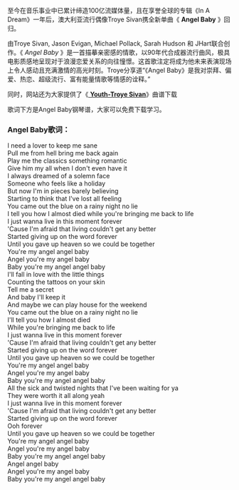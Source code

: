 

至今在音乐事业中已累计缔造100亿流媒体量，且在享誉全球的专辑《In A Dream》一年后，澳大利亚流行偶像Troye Sivan携全新单曲《
**Angel Baby** 》回归。

由Troye Sivan, Jason Evigan, Michael Pollack, Sarah Hudson 和 JHart联合创作。《 _Angel
Baby_
》是一首描摹亲密感的情歌，以90年代合成器流行曲风，极具电影质感地呈现对于浪漫恋爱关系的向往憧憬。这首歌注定将成为他未来表演现场上令人感动且充满激情的高光时刻。Troye分享道“《Angel
Baby》是我对崇拜、偏爱、热恋、超级流行、富有能量情歌等情感的诠释。”

同时，网站还为大家提供了《[ **Youth-Troye Sivan**](Music-6736-Youth-Troye-Sivan.html
"Youth-Troye Sivan")》曲谱下载

歌词下方是Angel Baby钢琴谱，大家可以免费下载学习。

### Angel Baby歌词：

I need a lover to keep me sane  
Pull me from hell bring me back again  
Play me the classics something romantic  
Give him my all when I don't even have it  
I always dreamed of a solemn face  
Someone who feels like a holiday  
But now I'm in pieces barely believing  
Starting to think that I've lost all feeling  
You came out the blue on a rainy night no lie  
I tell you how I almost died while you're bringing me back to life  
I just wanna live in this moment forever  
'Cause I'm afraid that living couldn't get any better  
Started giving up on the word forever  
Until you gave up heaven so we could be together  
You're my angel angel baby  
Angel you're my angel baby  
Baby you're my angel angel baby  
I'll fall in love with the little things  
Counting the tattoos on your skin  
Tell me a secret  
And baby I'll keep it  
And maybe we can play house for the weekend  
You came out the blue on a rainy night no lie  
I'll tell you how I almost died  
While you're bringing me back to life  
I just wanna live in this moment forever  
'Cause I'm afraid that living couldn't get any better  
Started giving up on the word forever  
Until you gave up heaven so we could be together  
You're my angel angel baby  
Angel you're my angel baby  
Baby you're my angel angel baby  
All the sick and twisted nights that I've been waiting for ya  
They were worth it all along yeah  
I just wanna live in this moment forever  
'Cause I'm afraid that living couldn't get any better  
Started giving up on the word forever  
Ooh forever  
Until you gave up heaven so we could be together  
You're my angel angel baby  
Angel you're my angel baby  
Baby you're my angel angel baby  
Angel angel baby  
Angel you're my angel baby  
Baby you're my angel angel baby

